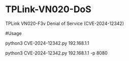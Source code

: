 # TPLink-VN020-DoS
TPLink VN020-F3v Denial of Service (CVE-2024-12342)

#Usage

python3 CVE-2024-12342.py 192.168.1.1

python3 CVE-2024-12342.py 192.168.1.1 -p 8080
